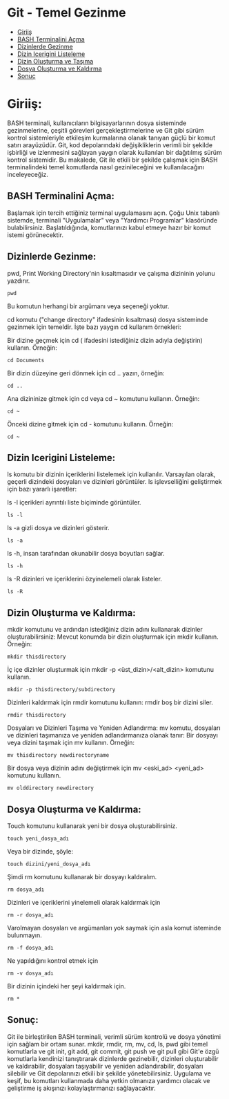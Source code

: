 # Git - Temel Gezinme

- [Giriiş](#giriiş)
- [BASH Terminalini Açma](#bash-terminalini-açma)
- [Dizinlerde Gezinme](#dizinlerde-gezinme)
- [Dizin Icerigini Listeleme](#dizin-icerigini-listeleme)
- [Dizin Oluşturma ve Taşıma](#dizin-oluşturma-ve-kaldırma)
- [Dosya Oluşturma ve Kaldırma](#dosya-oluşturma-ve-kaldırma)
- [Sonuç](#sonuç)

# Giriiş:
BASH terminali, kullanıcıların bilgisayarlarının dosya sisteminde gezinmelerine, çeşitli görevleri gerçekleştirmelerine ve Git gibi sürüm kontrol sistemleriyle etkileşim kurmalarına olanak tanıyan güçlü bir komut satırı arayüzüdür. Git, kod depolarındaki değişikliklerin verimli bir şekilde işbirliği ve izlenmesini sağlayan yaygın olarak kullanılan bir dağıtılmış sürüm kontrol sistemidir. Bu makalede, Git ile etkili bir şekilde çalışmak için BASH terminalindeki temel komutlarda nasıl gezinileceğini ve kullanılacağını inceleyeceğiz.

## BASH Terminalini Açma:
Başlamak için tercih ettiğiniz terminal uygulamasını açın. Çoğu Unix tabanlı sistemde, terminali "Uygulamalar" veya "Yardımcı Programlar" klasöründe bulabilirsiniz. Başlatıldığında, komutlarınızı kabul etmeye hazır bir komut istemi görünecektir.

## Dizinlerde Gezinme:

pwd, Print Working Directory'nin kısaltmasıdır ve çalışma dizininin yolunu yazdırır.
```commandline
pwd
```
Bu komutun herhangi bir argümanı veya seçeneği yoktur.

cd komutu ("change directory" ifadesinin kısaltması) dosya sisteminde gezinmek için temeldir. İşte bazı yaygın cd kullanım örnekleri:

Bir dizine geçmek için cd <directory> (<directory> ifadesini istediğiniz dizin adıyla değiştirin) kullanın. Örneğin:
```
cd Documents
```
Bir dizin düzeyine geri dönmek için cd .. yazın, örneğin:
```
cd ..
```
Ana dizininize gitmek için cd veya cd ~ komutunu kullanın. Örneğin:
```
cd ~
```
Önceki dizine gitmek için cd - komutunu kullanın. Örneğin:
```
cd ~
```


## Dizin Icerigini Listeleme:
ls komutu bir dizinin içeriklerini listelemek için kullanılır. Varsayılan olarak, geçerli dizindeki dosyaları ve dizinleri görüntüler. ls işlevselliğini geliştirmek için bazı yararlı işaretler:

ls -l içerikleri ayrıntılı liste biçiminde görüntüler.
```
ls -l
```
ls -a gizli dosya ve dizinleri gösterir.
```
ls -a
```
ls -h, insan tarafından okunabilir dosya boyutları sağlar.
```
ls -h
```
ls -R dizinleri ve içeriklerini özyinelemeli olarak listeler.
```
ls -R
```

## Dizin Oluşturma ve Kaldırma:
mkdir komutunu ve ardından istediğiniz dizin adını kullanarak dizinler oluşturabilirsiniz:
Mevcut konumda bir dizin oluşturmak için mkdir <dizin> kullanın. Örneğin:
```
mkdir thisdirectory
```
İç içe dizinler oluşturmak için mkdir -p <üst_dizin>/<alt_dizin> komutunu kullanın.
```
mkdir -p thisdirectory/subdirectory
```
Dizinleri kaldırmak için rmdir komutunu kullanın:
rmdir <dizin> boş bir dizini siler.
```
rmdir thisdirectory
```
Dosyaları ve Dizinleri Taşıma ve Yeniden Adlandırma:
mv komutu, dosyaları ve dizinleri taşımanıza ve yeniden adlandırmanıza olanak tanır:
Bir dosyayı veya dizini taşımak için mv <kaynak> <hedef> kullanın. Örneğin:
```
mv thisdirectory newdirectoryname
```

Bir dosya veya dizinin adını değiştirmek için mv <eski_ad> <yeni_ad> komutunu kullanın.
```
mv olddirectory newdirectory
```

## Dosya Oluşturma ve Kaldırma:
Touch komutunu kullanarak yeni bir dosya oluşturabilirsiniz.
```commandline
touch yeni_dosya_adı
```
Veya bir dizinde, şöyle:
```commandline
touch dizini/yeni_dosya_adı
```
Şimdi rm komutunu kullanarak bir dosyayı kaldıralım.
```commandline
rm dosya_adı
```
Dizinleri ve içeriklerini yinelemeli olarak kaldırmak için
```commandline
rm -r dosya_adı
```
Varolmayan dosyaları ve argümanları yok saymak için asla komut isteminde bulunmayın.
```commandline
rm -f dosya_adı
```
Ne yapıldığını kontrol etmek için
```commandline
rm -v dosya_adı
```
Bir dizinin içindeki her şeyi kaldırmak için.
```commandline
rm *
```
## Sonuç:
Git ile birleştirilen BASH terminali, verimli sürüm kontrolü ve dosya yönetimi için sağlam bir ortam sunar. mkdir, rmdir, rm, mv, cd, ls, pwd gibi temel komutlarla ve git init, git add, git commit, git push ve git pull gibi Git'e özgü komutlarla kendinizi tanıştırarak dizinlerde gezinebilir, dizinleri oluşturabilir ve kaldırabilir, dosyaları taşıyabilir ve yeniden adlandırabilir, dosyaları silebilir ve Git depolarınızı etkili bir şekilde yönetebilirsiniz. Uygulama ve keşif, bu komutları kullanmada daha yetkin olmanıza yardımcı olacak ve geliştirme iş akışınızı kolaylaştırmanızı sağlayacaktır.